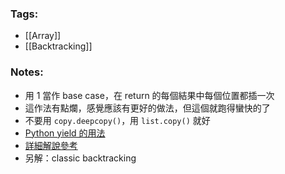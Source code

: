 ### Tags:
- [[Array]]
- [[Backtracking]]
### Notes:
 - 用 1 當作 base case，在 return 的每個結果中每個位置都插一次
 - 這作法有點爛，感覺應該有更好的做法，但這個就跑得蠻快的了
 - 不要用 `copy.deepcopy()`，用 `list.copy()` 就好
 - [Python yield 的用法](https://ithelp.ithome.com.tw/articles/10258195)
 - [詳細解說參考](https://leetcode.com/problems/permutations/solutions/993970/python-4-approaches-visuals-time-complexity-analysis/)
 - 另解：classic backtracking

